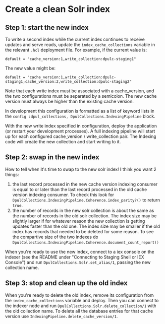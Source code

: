 # Create a clean Solr index

## Step 1: start the new index

To write a second index while the current index continues to receive updates and serve reads, update the `index_cache_collections` variable in the relevant `.hcl` deployment file. For example, if the current value is:

```
default = "cache_version:1,write_collection:dpulc-staging1"
```

The new value might be:
```
default = "cache_version:1,write_collection:dpulc-staging1;cache_version:2,write_collection:dpulc-staging2"
```

Note that each write index must be associated with a cache_version, and the two configurations must be separated by a semicolon. The new cache version must always be higher than the existing cache version.

In development this configuration is formatted as a list of keyword lists in the `config :dpul_collections, DpulCollections.IndexingPipeline` block.

With the new write index specified in configuration, deploy the application (or restart your development processes). A full indexing pipeline will start up for each configured cache_version / write_collection pair. The Indexing code will create the new collection and start writing to it.

## Step 2: swap in the new index

How to tell when it's time to swap to the new solr index! I think you want 2 things:

1. the last record processed in the new cache version indexing consumer is equal to or later than the last record processed in the old cache version indexing consumer. To check this look for `DpulCollections.IndexingPipeline.Coherence.index_parity?()` to return `true`.
1. the number of records in the new solr collection is about the same as the number of records in the old solr collection. The index size may be slightly larger if for whatever reason the new collection is getting updates faster than the old one. The index size may be smaller if the old index has records that needed to be deleted for some reason. To see the compartive size of the two indexes do `DpulCollections.IndexingPipeline.Coherence.document_count_report()`

When you're ready to use the new index, connect to a iex console on the indexer (see the README under "Connecting to Staging Shell or IEX Console") and run `DpulCollections.Solr.set_alias/1`, passing the new collection name.

## Step 3: stop and clean up the old index

When you're ready to delete the old index, remove its configuration from the `index_cache_collections` variable and deploy. Then you can connect to the indexer node and run `DpulCollections.Solr.delete_collection/1` with the old collection name. To delete all the database entries for that cache version use `IndexingPipeline.delete_cache_version/1`.
